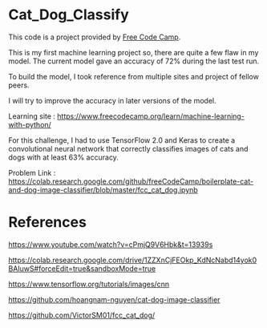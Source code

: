 # Cat_Dog_Classify
This code is a project provided by [Free Code Camp](https://www.freecodecamp.org/).

This is my first machine learning project so, there are quite a few flaw in my model. The current model gave an accuracy of 72% during the last test run.

To build the model, I took reference from multiple sites and project of fellow peers. 

I will try to improve the accuracy in later versions of the model.

Learning site : https://www.freecodecamp.org/learn/machine-learning-with-python/

For this challenge, I had to use TensorFlow 2.0 and Keras to create a convolutional neural network that correctly classifies images of cats and dogs with at least 63% accuracy.

Problem Link : https://colab.research.google.com/github/freeCodeCamp/boilerplate-cat-and-dog-image-classifier/blob/master/fcc_cat_dog.ipynb

# References 

https://www.youtube.com/watch?v=cPmjQ9V6Hbk&t=13939s

https://colab.research.google.com/drive/1ZZXnCjFEOkp_KdNcNabd14yok0BAIuwS#forceEdit=true&sandboxMode=true

https://www.tensorflow.org/tutorials/images/cnn

https://github.com/hoangnam-nguyen/cat-dog-image-classifier

https://github.com/VictorSM01/fcc_cat_dog/


